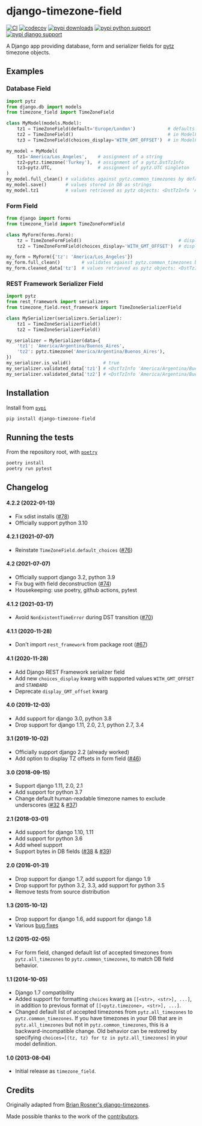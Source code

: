 # django-timezone-field

[![CI](https://github.com/mfogel/django-timezone-field/actions/workflows/ci.yml/badge.svg?branch=main)](https://github.com/mfogel/django-timezone-field/actions)
[![codecov](https://codecov.io/gh/mfogel/django-timezone-field/branch/main/graph/badge.svg?token=Rwekzmim3l)](https://codecov.io/gh/mfogel/django-timezone-field)
[![pypi downloads](https://img.shields.io/pypi/dm/django-timezone-field.svg)](https://pypi.python.org/pypi/django-timezone-field/)
[![pypi python support](https://img.shields.io/pypi/pyversions/django-timezone-field.svg)](https://pypi.python.org/pypi/django-timezone-field/)
[![pypi django support](https://img.shields.io/pypi/djversions/django-timezone-field.svg)](https://pypi.python.org/pypi/django-timezone-field/)

A Django app providing database, form and serializer fields for [pytz](http://pypi.python.org/pypi/pytz/) timezone objects.

## Examples

### Database Field

```py
import pytz
from django.db import models
from timezone_field import TimeZoneField

class MyModel(models.Model):
    tz1 = TimeZoneField(default='Europe/London')            # defaults supported
    tz2 = TimeZoneField()                                   # in ModelForm displays like "America/Los Angeles"
    tz3 = TimeZoneField(choices_display='WITH_GMT_OFFSET')  # in ModelForm displays like "GMT-08:00 America/Los Angeles"

my_model = MyModel(
    tz1='America/Los_Angeles',    # assignment of a string
    tz2=pytz.timezone('Turkey'),  # assignment of a pytz.DstTzInfo
    tz3=pytz.UTC,                 # assignment of pytz.UTC singleton
)
my_model.full_clean() # validates against pytz.common_timezones by default
my_model.save()       # values stored in DB as strings
my_model.tz1          # values retrieved as pytz objects: <DstTzInfo 'America/Los_Angeles' PST-1 day, 16:00:00 STD>
```

### Form Field

```py
from django import forms
from timezone_field import TimeZoneFormField

class MyForm(forms.Form):
    tz = TimeZoneFormField()                                    # displays like "America/Los Angeles"
    tz2 = TimeZoneFormField(choices_display='WITH_GMT_OFFSET')  # displays like "GMT-08:00 America/Los Angeles"

my_form = MyForm({'tz': 'America/Los_Angeles'})
my_form.full_clean()        # validates against pytz.common_timezones by default
my_form.cleaned_data['tz']  # values retrieved as pytz objects: <DstTzInfo 'America/Los_Angeles' PST-1 day, 16:00:00 STD>
```

### REST Framework Serializer Field

```py
import pytz
from rest_framework import serializers
from timezone_field.rest_framework import TimeZoneSerializerField

class MySerializer(serializers.Serializer):
    tz1 = TimeZoneSerializerField()
    tz2 = TimeZoneSerializerField()

my_serializer = MySerializer(data={
    'tz1': 'America/Argentina/Buenos_Aires',
    'tz2': pytz.timezone('America/Argentina/Buenos_Aires'),
})
my_serializer.is_valid()            # true
my_serializer.validated_data['tz1'] # <DstTzInfo 'America/Argentina/Buenos_Aires' LMT-1 day, 20:06:00 STD>
my_serializer.validated_data['tz2'] # <DstTzInfo 'America/Argentina/Buenos_Aires' LMT-1 day, 20:06:00 STD>
```

## Installation

Install from [`pypi`](https://pypi.org/project/django-timezone-field/)

```sh
pip install django-timezone-field
```

## Running the tests

From the repository root, with [`poetry`](https://python-poetry.org/)

```sh
poetry install
poetry run pytest
```

## Changelog

#### 4.2.2 (2022-01-13)

* Fix sdist installs ([#78](https://github.com/mfogel/django-timezone-field/issues/78))
* Officially support python 3.10

#### 4.2.1 (2021-07-07)

* Reinstate `TimeZoneField.default_choices` ([#76](https://github.com/mfogel/django-timezone-field/issues/76))

#### 4.2 (2021-07-07)

* Officially support django 3.2, python 3.9
* Fix bug with field deconstruction ([#74](https://github.com/mfogel/django-timezone-field/issues/74))
* Housekeeping: use poetry, github actions, pytest

#### 4.1.2 (2021-03-17)

* Avoid `NonExistentTimeError` during DST transition ([#70](https://github.com/mfogel/django-timezone-field/issues/70))

#### 4.1.1 (2020-11-28)

* Don't import `rest_framework` from package root ([#67](https://github.com/mfogel/django-timezone-field/issues/67))

#### 4.1 (2020-11-28)

* Add Django REST Framework serializer field
* Add new `choices_display` kwarg with supported values `WITH_GMT_OFFSET` and `STANDARD`
* Deprecate `display_GMT_offset` kwarg

#### 4.0 (2019-12-03)

* Add support for django 3.0, python 3.8
* Drop support for django 1.11, 2.0, 2.1, python 2.7, 3.4

#### 3.1 (2019-10-02)

* Officially support django 2.2 (already worked)
* Add option to display TZ offsets in form field ([#46](https://github.com/mfogel/django-timezone-field/issues/46))

#### 3.0 (2018-09-15)

* Support django 1.11, 2.0, 2.1
* Add support for python 3.7
* Change default human-readable timezone names to exclude underscores ([#32](https://github.com/mfogel/django-timezone-field/issues/32) & [#37](https://github.com/mfogel/django-timezone-field/issues/37))

#### 2.1 (2018-03-01)

* Add support for django 1.10, 1.11
* Add support for python 3.6
* Add wheel support
* Support bytes in DB fields ([#38](https://github.com/mfogel/django-timezone-field/issues/38) & [#39](https://github.com/mfogel/django-timezone-field/issues/39))

#### 2.0 (2016-01-31)

* Drop support for django 1.7, add support for django 1.9
* Drop support for python 3.2, 3.3, add support for python 3.5
* Remove tests from source distribution

#### 1.3 (2015-10-12)

* Drop support for django 1.6, add support for django 1.8
* Various [bug fixes](https://github.com/mfogel/django-timezone-field/issues?q=milestone%3A1.3)

#### 1.2 (2015-02-05)

* For form field, changed default list of accepted timezones from `pytz.all_timezones` to `pytz.common_timezones`, to match DB field behavior.

#### 1.1 (2014-10-05)

* Django 1.7 compatibility
* Added support for formatting `choices` kwarg as `[[<str>, <str>], ...]`, in addition to previous format of `[[<pytz.timezone>, <str>], ...]`.
* Changed default list of accepted timezones from `pytz.all_timezones` to `pytz.common_timezones`. If you have timezones in your DB that are in `pytz.all_timezones` but not in `pytz.common_timezones`, this is a backward-incompatible change. Old behavior can be restored by specifying `choices=[(tz, tz) for tz in pytz.all_timezones]` in your model definition.

#### 1.0 (2013-08-04)

* Initial release as `timezone_field`.

## Credits

Originally adapted from [Brian Rosner's django-timezones](https://github.com/brosner/django-timezones).

Made possible thanks to the work of the [contributors](https://github.com/mfogel/django-timezone-field/graphs/contributors).

